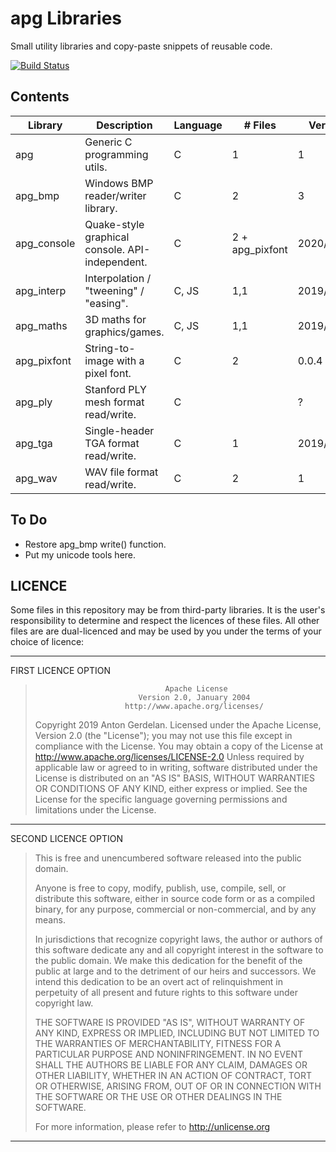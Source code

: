 # apg Libraries

Small utility libraries and copy-paste snippets of reusable code.

[![Build Status](https://travis-ci.com/capnramses/apg.svg?branch=master)](https://travis-ci.com/capnramses/apg)

## Contents

| Library     | Description                                     | Language | # Files         | Version    |
| ----------- | ----------------------------------------------- | -------- | --------------- | ---------- |
| apg         | Generic C programming utils.                    | C        | 1               | 1          |
| apg_bmp     | Windows BMP reader/writer library.              | C        | 2               | 3          |
| apg_console | Quake-style graphical console. API-independent. | C        | 2 + apg_pixfont | 2020/01/06 |
| apg_interp  | Interpolation / "tweening" / "easing".          | C, JS    | 1,1             | 2019/09/10 |
| apg_maths   | 3D maths for graphics/games.                    | C, JS    | 1,1             | 2019/11/20 |
| apg_pixfont | String-to-image with a pixel font.              | C        | 2               | 0.0.4      |
| apg_ply     | Stanford PLY mesh format read/write.            | C        |                 | ?          |
| apg_tga     | Single-header TGA format read/write.            | C        | 1               | 2019/11/14 |
| apg_wav     | WAV file format read/write.                     | C        | 2               | 1          |

## To Do

* Restore apg_bmp write() function.
* Put my unicode tools here.

## LICENCE

Some files in this repository may be from third-party libraries.
It is the user's responsibility to determine and respect the licences of these files.
All other files are are dual-licenced and may be used by you under the terms of your
choice of licence:

-------------------------------------------------------------------------------------
FIRST LICENCE OPTION

>                                  Apache License
>                            Version 2.0, January 2004
>                         http://www.apache.org/licenses/
>    Copyright 2019 Anton Gerdelan.
>    Licensed under the Apache License, Version 2.0 (the "License");
>    you may not use this file except in compliance with the License.
>    You may obtain a copy of the License at
>        http://www.apache.org/licenses/LICENSE-2.0
>    Unless required by applicable law or agreed to in writing, software
>    distributed under the License is distributed on an "AS IS" BASIS,
>    WITHOUT WARRANTIES OR CONDITIONS OF ANY KIND, either express or implied.
>    See the License for the specific language governing permissions and
>    limitations under the License.
-------------------------------------------------------------------------------------
SECOND LICENCE OPTION

> This is free and unencumbered software released into the public domain.
>
> Anyone is free to copy, modify, publish, use, compile, sell, or
> distribute this software, either in source code form or as a compiled
> binary, for any purpose, commercial or non-commercial, and by any
> means.
> 
> In jurisdictions that recognize copyright laws, the author or authors
> of this software dedicate any and all copyright interest in the
> software to the public domain. We make this dedication for the benefit
> of the public at large and to the detriment of our heirs and
> successors. We intend this dedication to be an overt act of
> relinquishment in perpetuity of all present and future rights to this
> software under copyright law.
> 
> THE SOFTWARE IS PROVIDED "AS IS", WITHOUT WARRANTY OF ANY KIND,
> EXPRESS OR IMPLIED, INCLUDING BUT NOT LIMITED TO THE WARRANTIES OF
> MERCHANTABILITY, FITNESS FOR A PARTICULAR PURPOSE AND NONINFRINGEMENT.
> IN NO EVENT SHALL THE AUTHORS BE LIABLE FOR ANY CLAIM, DAMAGES OR
> OTHER LIABILITY, WHETHER IN AN ACTION OF CONTRACT, TORT OR OTHERWISE,
> ARISING FROM, OUT OF OR IN CONNECTION WITH THE SOFTWARE OR THE USE OR
> OTHER DEALINGS IN THE SOFTWARE.
> 
> For more information, please refer to <http://unlicense.org>
-------------------------------------------------------------------------------------
